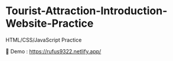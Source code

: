 # Tourist-Attraction-Introduction-Website-Practice

HTML/CSS/JavaScript Practice

🔵 Demo : https://rufus9322.netlify.app/
